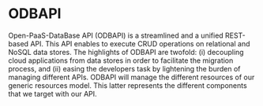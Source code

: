 # ODBAPI
Open-PaaS-DataBase API (ODBAPI) is a streamlined and a unified REST-based API. This API enables to execute CRUD operations on relational and NoSQL data stores. The highlights of ODBAPI are twofold: (i) decoupling cloud applications from data stores in order to facilitate the migration process, and (ii) easing the developers task by lightening the burden of managing different APIs. ODBAPI will manage the different resources of our generic resources model. This latter represents the different components that we target with our API.
